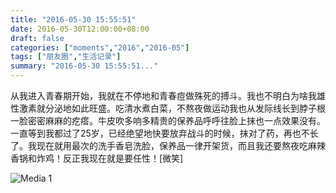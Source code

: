 ```yaml
---
title: "2016-05-30 15:55:51"
date: 2016-05-30T12:00:00+08:00
draft: false
categories: ["moments","2016","2016-05"]
tags: ["朋友圈","生活记录"]
summary: "2016-05-30 15:55:51..."
---
```


从我进入青春期开始，我就在不停地和青春痘做殊死的搏斗。我也不明白为啥我雄性激素就分泌地如此旺盛。吃清水煮白菜，不熬夜做运动我也从发际线长到脖子根一脸密密麻麻的疙瘩。牛皮吹多响多精贵的保养品呼呼往脸上抹也一点效果没有。一直等到我都过了25岁，已经绝望地快要放弃战斗的时候，抹对了药，再也不长了。我现在就用最次的洗手香皂洗脸，保养品一律开架货，而且我还要熬夜吃麻辣香锅和炸鸡！反正我现在就是要任性！[微笑]

![Media 1](/Moments/photos/2016-05-30/201605301555510.jpg)

